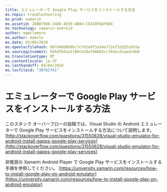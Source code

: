 ```yaml
---
title: エミュレーターで Google Play サービスをインストールする方法
ms.topic: troubleshooting
ms.prod: xamarin
ms.assetid: 2DBB7988-34DD-4E59-AB84-C83C8FEAF604
ms.technology: xamarin-android
author: mgmclemore
ms.author: mamcle
ms.date: 03/09/2018
ms.openlocfilehash: 987640d809bc7cfd2e9f3a54e772ef32d25c6fda
ms.sourcegitcommit: 945df041e2180cb20af08b83cc703ecd1aedc6b0
ms.translationtype: MT
ms.contentlocale: ja-JP
ms.lasthandoff: 04/04/2018
ms.locfileid: "30762741"
---
```

# <a name="how-do-i-install-google-play-services-in-an-emulator"></a>エミュレーターで Google Play サービスをインストールする方法

このスタック オーバーフローの投稿では、Visual Studio の Android エミュレーターで Google Play サービスをインストールする方法について説明します。 [http://stackoverflow.com/questions/31550628/visual-studio-emulator-for-android-install-gapps-google-play-services](http://stackoverflow.com/questions/31550628/visual-studio-emulator-for-android-install-gapps-google-play-services)

非推奨の Xamarin Android Player で Google Play サービスをインストールする手順を参照してください。 [https://university.xamarin.com/resources/how-to-install-google-play-on-android-emulator](https://university.xamarin.com/resources/how-to-install-google-play-on-android-emulator)
